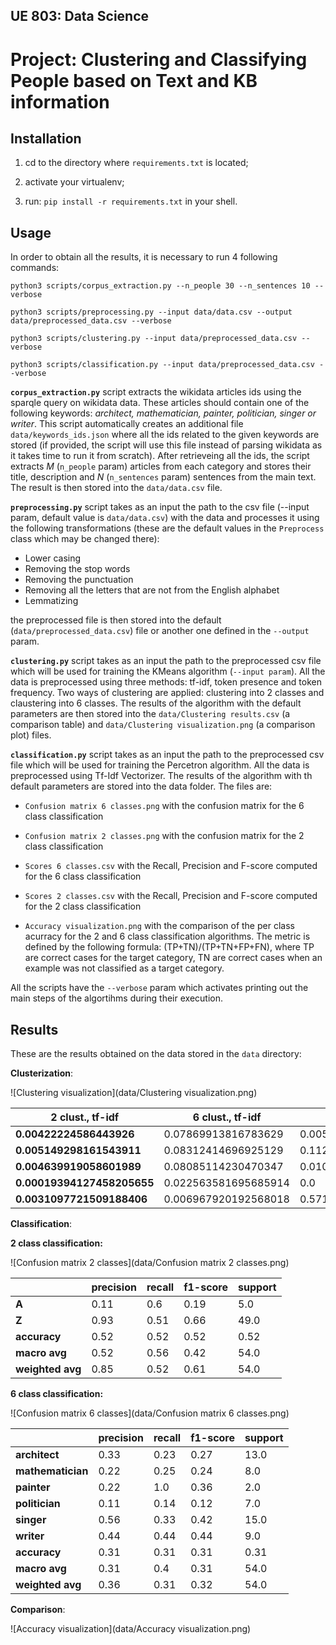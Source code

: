 ## UE 803: Data Science
# Project: Clustering and Classifying People based on Text and KB information

## Installation

1. cd to the directory where ```requirements.txt``` is located;

2. activate your virtualenv;
3. run: `pip install -r requirements.txt` in your shell.

## Usage

In order to obtain all the results, it is necessary to run 4 following commands:

```python3 scripts/corpus_extraction.py --n_people 30 --n_sentences 10 --verbose```

```python3 scripts/preprocessing.py --input data/data.csv --output data/preprocessed_data.csv --verbose```

```python3 scripts/clustering.py --input data/preprocessed_data.csv --verbose```

```python3 scripts/classification.py --input data/preprocessed_data.csv --verbose```

**```corpus_extraction.py```** script extracts the wikidata articles ids using the sparqle query on wikidata data. These articles should contain one of the following keywords: *architect, mathematician, painter, politician, singer or writer*. This script automatically creates an additional file ```data/keywords_ids.json``` where all the ids related to the given keywords are stored (if provided, the script will use this file instead of parsing wikidata as it takes time to run it from scratch). After retrieveing all the ids, the script extracts *M* (```n_people``` param) articles from each category and stores their title, description and *N* (```n_sentences``` param) sentences from the main text. The result is then stored into the ```data/data.csv``` file. 

**```preprocessing.py```** script takes as an input the path to the csv file (--input param, default value is ```data/data.csv```) with the data and processes it using the following transformations (these are the default values in the ```Preprocess``` class which may be changed there): 

- Lower casing
- Removing the stop words
- Removing the punctuation
- Removing all the letters that are not from the English alphabet
- Lemmatizing

the preprocessed file is then stored into the default (```data/preprocessed_data.csv```) file or another one defined in the ```--output``` param. 

**```clustering.py```** script takes as an input the path to the preprocessed csv file which will be used for training the KMeans algorithm (```--input param```). All the data is preprocessed using three methods: tf-idf, token presence and token frequency. Two ways of clustering are applied: clustering into 2 classes and claustering into 6 classes. The results of the algorithm with the default parameters are then stored into the ```data/Clustering results.csv``` (a comparison table) and ```data/Clustering visualization.png``` (a comparison plot) files. 

**```classification.py```** script  takes as an input the path to the preprocessed csv file which will be used for training the Percetron algorithm. All the data is preprocessed using Tf-Idf Vectorizer. The results of the algorithm with th default parameters are stored into the data folder. The files are:

- ```Confusion matrix 6 classes.png``` with the confusion matrix for the 6 class classification

- ```Confusion matrix 2 classes.png``` with the confusion matrix for the 2 class classification

- ```Scores 6 classes.csv``` with the Recall, Precision and F-score computed for the 6 class classification

- ```Scores 2 classes.csv``` with the Recall, Precision and F-score computed for the 2 class classification

- ```Accuracy visualization.png``` with the comparison of the per class acurracy for the 2 and 6 class classification algorithms. The metric is defined by the following formula: (TP+TN)/(TP+TN+FP+FN), where TP are correct cases for the target category, TN are correct cases when an example was not classified as a target category. 

   

All the scripts have the ```--verbose``` param which activates printing out the main steps of the algortihms during their execution.

## Results

These are the results obtained on the data stored in the ```data``` directory:

**Clusterization**:

![Clustering visualization](data/Clustering visualization.png)



| **2 clust., tf-idf**       | **6 clust., tf-idf** | **2 clust., tokens** | **6 clust., tokens** | **2 clust., token freq** | **6 clust., token freq** |
| -------------------------- | -------------------- | -------------------- | -------------------- | ------------------------ | ------------------------ |
| **0.00422224586443926**    | 0.07869913816783629  | 0.005577943863212365 | 0.06770759388899555  | 0.012803360133562881     | 0.1727469447581936       |
| **0.005149298161543911**   | 0.08312414696925129  | 0.1124266459657679   | 0.13524027725716187  | 0.01931815408279083      | 0.17548881502174843      |
| **0.004639919058601989**   | 0.08085114230470347  | 0.010628561496381642 | 0.09023788934813323  | 0.015400101139173863     | 0.17410708569045097      |
| **0.00019394127458205655** | 0.022563581695685914 | 0.0                  | 0.032766745688207234 | 0.006836040880631517     | 0.08332501447481383      |
| **0.0031097721509188406**  | 0.006967920192568018 | 0.5711080500748351   | 0.017397227636989858 | 0.1703049285016345       | 0.05498191279222395      |

**Classification**:

**2 class classification:**

![Confusion matrix 2 classes](data/Confusion matrix 2 classes.png)

|                  | **precision** | **recall** | **f1-score** | **support** |
| ---------------- | ------------- | ---------- | ------------ | ----------- |
| **A**            | 0.11          | 0.6        | 0.19         | 5.0         |
| **Z**            | 0.93          | 0.51       | 0.66         | 49.0        |
| **accuracy**     | 0.52          | 0.52       | 0.52         | 0.52        |
| **macro avg**    | 0.52          | 0.56       | 0.42         | 54.0        |
| **weighted avg** | 0.85          | 0.52       | 0.61         | 54.0        |

**6 class classification:**

![Confusion matrix 6 classes](data/Confusion matrix 6 classes.png)

|                   | **precision** | **recall** | **f1-score** | **support** |
| ----------------- | ------------- | ---------- | ------------ | ----------- |
| **architect**     | 0.33          | 0.23       | 0.27         | 13.0        |
| **mathematician** | 0.22          | 0.25       | 0.24         | 8.0         |
| **painter**       | 0.22          | 1.0        | 0.36         | 2.0         |
| **politician**    | 0.11          | 0.14       | 0.12         | 7.0         |
| **singer**        | 0.56          | 0.33       | 0.42         | 15.0        |
| **writer**        | 0.44          | 0.44       | 0.44         | 9.0         |
| **accuracy**      | 0.31          | 0.31       | 0.31         | 0.31        |
| **macro avg**     | 0.31          | 0.4        | 0.31         | 54.0        |
| **weighted avg**  | 0.36          | 0.31       | 0.32         | 54.0        |

**Comparison**:

![Accuracy visualization](data/Accuracy visualization.png)



